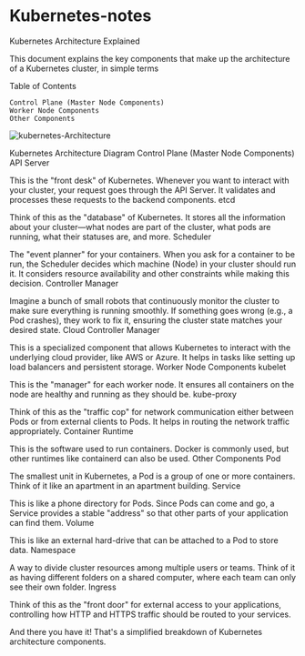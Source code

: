 # Kubernetes-notes

Kubernetes Architecture Explained

This document explains the key components that make up the architecture of a Kubernetes cluster, in simple terms

Table of Contents

    Control Plane (Master Node Components)
    Worker Node Components
    Other Components


![kubernetes-Architecture](https://github.com/DineshA055/Kubernetes-notes/assets/101075223/2077d0cc-92a6-43ea-b8e0-e97b22f7289b)

    

Kubernetes Architecture Diagram
Control Plane (Master Node Components)
API Server

This is the "front desk" of Kubernetes. Whenever you want to interact with your cluster, your request goes through the API Server. It validates and processes these requests to the backend components.
etcd

Think of this as the "database" of Kubernetes. It stores all the information about your cluster—what nodes are part of the cluster, what pods are running, what their statuses are, and more.
Scheduler

The "event planner" for your containers. When you ask for a container to be run, the Scheduler decides which machine (Node) in your cluster should run it. It considers resource availability and other constraints while making this decision.
Controller Manager

Imagine a bunch of small robots that continuously monitor the cluster to make sure everything is running smoothly. If something goes wrong (e.g., a Pod crashes), they work to fix it, ensuring the cluster state matches your desired state.
Cloud Controller Manager

This is a specialized component that allows Kubernetes to interact with the underlying cloud provider, like AWS or Azure. It helps in tasks like setting up load balancers and persistent storage.
Worker Node Components
kubelet

This is the "manager" for each worker node. It ensures all containers on the node are healthy and running as they should be.
kube-proxy

Think of this as the "traffic cop" for network communication either between Pods or from external clients to Pods. It helps in routing the network traffic appropriately.
Container Runtime

This is the software used to run containers. Docker is commonly used, but other runtimes like containerd can also be used.
Other Components
Pod

The smallest unit in Kubernetes, a Pod is a group of one or more containers. Think of it like an apartment in an apartment building.
Service

This is like a phone directory for Pods. Since Pods can come and go, a Service provides a stable "address" so that other parts of your application can find them.
Volume

This is like an external hard-drive that can be attached to a Pod to store data.
Namespace

A way to divide cluster resources among multiple users or teams. Think of it as having different folders on a shared computer, where each team can only see their own folder.
Ingress

Think of this as the "front door" for external access to your applications, controlling how HTTP and HTTPS traffic should be routed to your services.

And there you have it! That's a simplified breakdown of Kubernetes architecture components.

